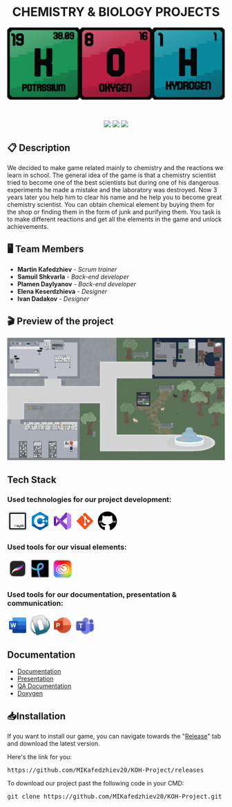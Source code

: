 <h1 align = "center"> CHEMISTRY & BIOLOGY PROJECTS </h1>

<p align="center">
  <img src = "https://github.com/MIKafedzhiev20/KOH-Project/blob/main/KOH/assets/logo/logo.png" alt="logo" />
</p><br>

<p align = "center">
   <img src = "https://img.shields.io/github/languages/count/MIKafedzhiev20/KOH-Project?style=for-the-badge">
   <img src = "https://img.shields.io/github/contributors/MIKafedzhiev20/KOH-Project?style=for-the-badge">
   <img src = "https://img.shields.io/github/repo-size/MIKafedzhiev20/KOH-Project?style=for-the-badge">
</p>

## 📋 Description

We decided to make game related mainly to chemistry and the reactions we learn in school. The general idea of the game is that a chemistry scientist tried to become one of the best scientists but during one of his dangerous experiments he made a mistake and the laboratory was destroyed. Now 3 years later you help him to clear his name and he help you to become great chemistry scientist. You can obtain chemical element by buying them for the shop or finding them in the form of junk and purifying them. You task is to make different reactions and get all the elements in the game and unlock achievements.

## 🖥 Team Members
* **Martin Кafedzhiev** - *Scrum trainer* 
* **Samuil Shkvarla** - *Back-end developer*
* **Plamen Daylyanov** - *Back-end developer* 
* **Elena Keserdzhieva** - *Designer* 
* **Ivan Dadakov** - *Designer* 

## 🎬 Preview of the project

<img src = "https://github.com/MIKafedzhiev20/KOH-Project/blob/main/KOH/assets/map.png" alt="map" />

## Tech Stack

### Used technologies for our project development:

<p align = "left">
	<img src = "https://github.com/MIKafedzhiev20/KOH-Project/blob/main/KOH/assets/README/Raylib.png" alt="Raylib" />
	<img src = "https://github.com/MIKafedzhiev20/KOH-Project/blob/main/KOH/assets/README/C%2B%2B.png" alt="C++" />
	<img src = "https://github.com/MIKafedzhiev20/KOH-Project/blob/main/KOH/assets/README/VS.png" alt="Visual Studio 2022" />
	<img src = "https://github.com/MIKafedzhiev20/KOH-Project/blob/main/KOH/assets/README/Git.png" alt="Git" />
	<img src = "https://github.com/MIKafedzhiev20/KOH-Project/blob/main/KOH/assets/README/GitHub.png" alt="GitHub" />
</p>

### Used tools for our visual elements:

<p align = "left">
	<img src = "https://github.com/MIKafedzhiev20/KOH-Project/blob/main/KOH/assets/README/Procreate.png" alt="Procreate" />
	<img src = "https://github.com/MIKafedzhiev20/KOH-Project/blob/main/KOH/assets/README/Pixlr.png" alt="Pixlr" />
	<img src = "https://github.com/MIKafedzhiev20/KOH-Project/blob/main/KOH/assets/README/CC.png" alt="Creative Cloud" />
</p>

### Used tools for our documentation, presentation & communication:

<p align = "left">
	<img src = "https://github.com/MIKafedzhiev20/KOH-Project/blob/main/KOH/assets/README/Word.png" alt="MS Word" width=48px />
	<img src = "https://github.com/MIKafedzhiev20/KOH-Project/blob/main/KOH/assets/README/Dox.png" alt="Doxygen" width=48px />
	<img src = "https://github.com/MIKafedzhiev20/KOH-Project/blob/main/KOH/assets/README/PP.png" alt="MS PowerPoint" width=48px />
	<img src = "https://github.com/MIKafedzhiev20/KOH-Project/blob/main/KOH/assets/README/MT.png" alt="MS Teams" width=48px />
</p>

## Documentation

  - [Documentation](https://github.com/MIKafedzhiev20/KOH-Project/tree/main/Documents)
  - [Presentation](https://github.com/MIKafedzhiev20/KOH-Project/tree/main/Documents)
  - [QA Documentation](https://github.com/MIKafedzhiev20/KOH-Project/tree/main/Documents)
  - [Doxygen](https://github.com/MIKafedzhiev20/KOH-Project/tree/main/Documents/Doxygen)

## 📥Installation

If you want to install our game, you can navigate towards the "[Release](https://github.com/MIKafedzhiev20/KOH-Project/releases)" tab and download the latest version.

Here's the link for you:
<pre>https://github.com/MIKafedzhiev20/KOH-Project/releases</pre>

To download our project past the following code in your CMD:
<pre>git clone https://github.com/MIKafedzhiev20/KOH-Project.git</pre>